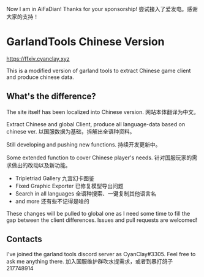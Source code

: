 Now I am in AiFaDian! Thanks for your sponsorship!
尝试接入了爱发电。感谢大家的支持！

# GarlandTools Chinese Version

https://ffxiv.cyanclay.xyz

This is a modified version of garland tools to extract Chinese game client and produce chinese data.

## What's the difference?

The site itself has been localized into Chinese version.
网站本体翻译为中文。

Extract Chinese and global Client, produce all language-data based on chinese ver.
以国服数据为基础，拆解出全语种资料。

Still developing and pushing new functions.
持续开发更新中。

Some extended function to cover Chinese player's needs.
针对国服玩家的需求做出的改动以及新功能。

- Tripletriad Gallery 九宫幻卡图鉴
- Fixed Graphic Exporter 已修复模型导出问题
- Search in all languages 全语种搜索、一键复制其他语言名
- and more 还有些不记得是啥的

These changes will be pulled to global one as I need some time to fill the gap between the client differences.
Issues and pull requests are welcomed!

## Contacts
I've joined the garland tools discord server as CyanClay#3305. Feel free to ask me anything there.
加入国服维护群吹水提需求，或者到暴打鸽子 217748914
